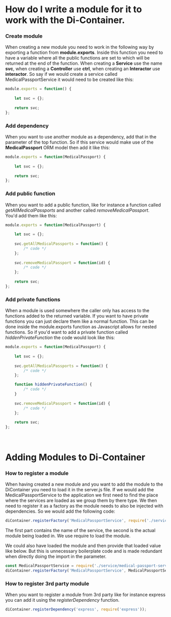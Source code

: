 # How do I write a module for it to work with the Di-Container.

### Create module

When creating a new module you need to work in the following way by exporting a function from **module.exports**.
Inside this function you need to have a variable where all the public functions are set to which will be returned at the end of the function.
When creating a **Service** use the name **svc**, when creating a **Controller** use **ctrl**, when creating an **Interactor** use **interactor**.
So say if we would create a service called MedicalPassportService it would need to be created like this:

```Javascript
module.exports = function() {
    
    let svc = {};
    
    return svc;
};
```

### Add dependency


When you want to use another module as a dependency, add that in the parameter of the top function.
So if this service would make use of the **MedicalPassport** ORM model then add it like this:

```Javascript
module.exports = function(MedicalPassport) {
    
    let svc = {};
    
    return svc;
};
```

### Add public function

When you want to add a public function, like for instance a function called *getAllMedicalPassports* and another called *removeMedicalPassport*.<br>
You'd add them like this:

```Javascript
module.exports = function(MedicalPassport) {
    
    let svc = {};
    
    svc.getAllMedicalPassports = function() {
        /* code */
    };
    
    svc.removeMedicalPassport = function(id) {
        /* code */
    };
    
    return svc;
};
```

### Add private functions

When a module is used somewhere the caller only has access to the functions added to the returned variable.
If you want to have private functions you can just declare them like a normal function.
This can be done inside the module.exports function as Javascript allows for nested functions.
So if you'd want to add a private function called *hiddenPrivateFunction* the code would look like this:

```Javascript
module.exports = function(MedicalPassport) {
    
    let svc = {};
    
    svc.getAllMedicalPassports = function() {
        /* code */
    };

    function hiddenPrivateFunction() {
        /* code */
    }
    
    svc.removeMedicalPassport = function(id) {
        /* code */
    };
    
    return svc;
};
```

<br>

# Adding Modules to Di-Container

### How to register a module

When having created a new module and you want to add the module to the DiContainer you need to load it in the server.js file.
If we would add the MedicalPassportService to the application we first need to find the place where the services are loaded as we group them by there type.
We then need to register it as a factory as the module needs to also be injected with dependencies.
So we would add the following code:

```Javascript
diContainer.registerFactory('MedicalPassportService', require('./service/medical-passport-service'));
```

The first part contains the name of the service, the second is the actual module being loaded in.
We use require to load the module.
<br>

We could also have loaded the module and then provide that loaded value like below.
But this is unnecessary boilerplate code and is made redundant when directly doing the import in the parameter.

```Javascript
const MedicalPassportService = require('./service/medical-passport-service');
diContainer.registerFactory('MedicalPassportService', MedicalPassportService);
```

### How to register 3rd party module

When you want to register a module from 3rd party like for instance express you can add it using the *registerDependency* function.

```Javascript
diContainer.registerDependency('express', require('express'));
```
